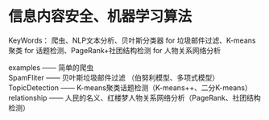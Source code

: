 # 信息内容安全、机器学习算法
KeyWords： 爬虫、NLP文本分析、贝叶斯分类器 for 垃圾邮件过滤、K-means聚类 for 话题检测、PageRank+社团结构检测 for 人物关系网络分析

examples —— 简单的爬虫         
SpamFliter —— 贝叶斯垃圾邮件过滤 （伯努利模型、多项式模型）           
TopicDetection —— K-means聚类话题检测（K-means++、二分K-means）            
relationship —— 人民的名义、红楼梦人物关系网络分析（PageRank、社团结构检测）                
